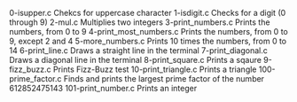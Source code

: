 0-isupper.c	         Chekcs for uppercase character
1-isdigit.c	         Checks for a digit (0 through 9)
2-mul.c	                 Multiplies two integers
3-print_numbers.c	 Prints the numbers, from 0 to 9
4-print_most_numbers.c	 Prints the numbers, from 0 to 9, except 2 and 4
5-more_numbers.c	 Prints 10 times the numbers, from 0 to 14
6-print_line.c	Draws a  straight line in the terminal
7-print_diagonal.c	 Draws a diagonal line in the terminal
8-print_square.c	 Prints a sqaure
9-fizz_buzz.c	Prints   Fizz-Buzz test
10-print_triangle.c	 Prints a triangle
100-prime_factor.c	 Finds and prints the largest prime factor of the number 612852475143
101-print_number.c	 Prints an integer

